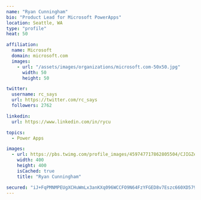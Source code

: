 ```yaml
---
name: "Ryan Cunningham"
bio: "Product Lead for Microsoft PowerApps"
location: Seattle, WA
type: "profile"
heat: 50

affiliation:
  name: Microsoft
  domain: microsoft.com
  images:
    - url: "/assets/images/organizations/microsoft.com-50x50.jpg"
      width: 50
      height: 50

twitter:
  username: rc_says
  url: https://twitter.com/rc_says
  followers: 2762

linkedin:
  url: https://www.linkedin.com/in/rycu

topics:
  - Power Apps

images:
  - url: https://pbs.twimg.com/profile_images/459747717862805504/CJIGZejd_400x400.png
    width: 400
    height: 400
    isCached: true
    title: "Ryan Cunningham"

secured: "iJ+FqPMNMPEUgXCHuWmLx3anKXq096WCCFO9N64FzYFGED8v7Eszc660XD579Uenc2E4z4m0aPaE6aSKdl+NXF1kH1sjLiwo2CT5Z21LmBJS1EeT6udCOEs+5eBI/gUOKzGYhfdVpmplA9eyrdI7YscSdH633PJZN9cU6sQcfE8iTxMC8Nz1ressWMo64NoD6qLOtowaJeiAtlWwPbyfBemMZhbvgPXzGKC2Up2ssKp2mnz4vckcq0JeHnsO8y+l+2IAsTGHVGxcebRrnbXvfVMT8wOTjNRdXkLY7+GPb98HQ5uIuwZ46Xlvxtse9qyzheOOPbexgpxyAFWp1YIGRf8vFVS92a3LtqS72SV6xt7KOs+wa0chRRGpb9dA8o7EohcGqgLe2hbEg2zf0mafPZ0qMCH2q5V4GyAagFrqfko=;GTyVxEpY0JygS3SLIwtAug=="
---
```



